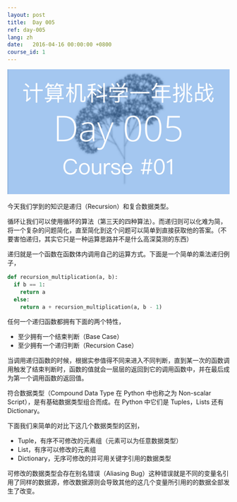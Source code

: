 ```yaml
---
layout: post
title:  Day 005
ref: day-005
lang: zh
date:   2016-04-16 00:00:00 +0800
course_id: 1
---
```


![](/images/Day005.png)

今天我们学到的知识是递归（Recursion）和复合数据类型。

循环让我们可以使用循环的算法（第三天的四种算法）。而递归则可以化难为简，将一个复杂的问题简化，直至简化到这个问题可以简单到直接获取他的答案。（不要害怕递归，其实它只是一种运算思路并不是什么高深莫测的东西）

递归就是一个函数在函数体内调用自己的运算方式。下面是一个简单的乘法递归例子，

```python
def recursion_multiplication(a, b):
  if b == 1:
    return a
  else:
    return a + recursion_multiplication(a, b - 1)
```

任何一个递归函数都拥有下面的两个特性，

- 至少拥有一个结束判断（Base Case）
- 至少拥有一个递归判断（Recursion Case）

当调用递归函数的时候，根据实参值得不同来进入不同判断，直到某一次的函数调用触发了结束判断时，函数的值就会一层层的返回到它的调用函数中，并在最后成为第一个调用函数的返回值。

符合数据类型（Compound Data Type 在 Python 中也称之为 Non-scalar Script），是有基础数据类型组合而成。在 Python 中它们是 Tuples，Lists 还有 Dictionary。

下面我们来简单的对比下这几个数据类型的区别，

- Tuple，有序不可修改的元素组（元素可以为任意数据类型）
- List，有序可以修改的元素组
- Dictionary，无序可修改的并可用关键字引用的数据类型

可修改的数据类型会存在别名错误（Aliasing Bug）这种错误就是不同的变量名引用了同样的数据源，修改数据源则会导致其他的这几个变量所引用的的数据全部发生了改变。
